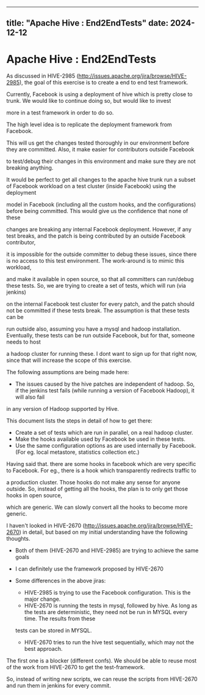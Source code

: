 ---

title: "Apache Hive : End2EndTests"
date: 2024-12-12
----------------

# Apache Hive : End2EndTests

As discussed in HIVE-2985 (<http://issues.apache.org/jira/browse/HIVE-2985>), the goal of this exercise is to create a end to end test framework.

Currently, Facebook is using a deployment of hive which is pretty close to trunk. We would like to continue doing so, but would like to invest

more in a test framework in order to do so.

The high level idea is to replicate the deployment framework from Facebook.

This will us get the changes tested thoroughly in our environment before they are committed. Also, it make easier for contributors outside Facebook

to test/debug their changes in this environment and make sure they are not breaking anything.

It would be perfect to get all changes to the apache hive trunk run a subset of Facebook workload on a test cluster (inside Facebook) using the deployment

model in Facebook (including all the custom hooks, and the configurations) before being committed. This would give us the confidence that none of these

changes are breaking any internal Facebook deployment. However, if any test breaks, and the patch is being contributed by an outside Facebook contributor,

it is impossible for the outside committer to debug these issues, since there is no access to this test environment. The work-around is to mimic this workload,

and make it available in open source, so that all committers can run/debug these tests. So, we are trying to create a set of tests, which will run (via jenkins)

on the internal Facebook test cluster for every patch, and the patch should not be committed if these tests break. The assumption is that these tests can be

run outside also, assuming you have a mysql and hadoop installation. Eventually, these tests can be run outside Facebook, but for that, someone needs to host

a hadoop cluster for running these. I dont want to sign up for that right now, since that will increase the scope of this exercise.

The following assumptions are being made here:

* The issues caused by the hive patches are independent of hadoop. So, if the jenkins test fails (while running a version of Facebook Hadoop), it will also fail

in any version of Hadoop supported by Hive.

This document lists the steps in detail of how to get there:

* Create a set of tests which are run in parallel, on a real hadoop cluster.
* Make the hooks available used by Facebook be used in these tests.
* Use the same configuration options as are used internally by Facebook. (For eg. local metastore, statistics collection etc.)

Having said that. there are some hooks in facebook which are very specific to Facebook. For eg., there is a hook which transparently redirects traffic to

a production cluster. Those hooks do not make any sense for anyone outside. So, instead of getting all the hooks, the plan is to only get those hooks in open source,

which are generic. We can slowly convert all the hooks to become more generic.

I haven't looked in HIVE-2670 (<http://issues.apache.org/jira/browse/HIVE-2670>) in detail, but based on my initial understanding have the following thoughts.

* Both of them (HIVE-2670 and HIVE-2985) are trying to achieve the same goals
* I can definitely use the framework proposed by HIVE-2670
* Some differences in the above jiras:
  + HIVE-2985 is trying to use the Facebook configuration. This is the major change.
  + HIVE-2670 is running the tests in mysql, followed by hive. As long as the tests are deterministic, they need not be run in MYSQL every time. The results from these

  tests can be stored in MYSQL.
  + HIVE-2670 tries to run the hive test sequentially, which may not the best approach.

The first one is a blocker (different confs). We should be able to reuse most of the work from HIVE-2670 to get the test-framework.

So, instead of writing new scripts, we can reuse the scripts from HIVE-2670 and run them in jenkins for every commit.

